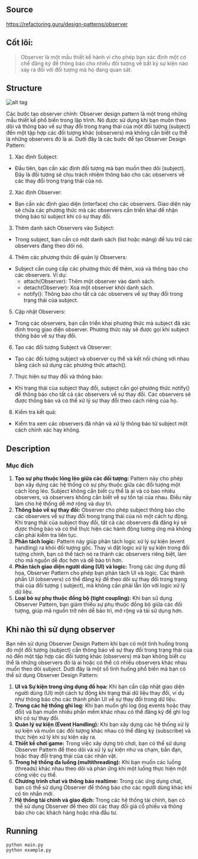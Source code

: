 ## Source

https://refactoring.guru/design-patterns/observer

## Cốt lõi:

> Observer là một mẫu thiết kế hành vi cho phép bạn xác định một cơ chế đăng ký để thông báo cho nhiều đối tượng về bất
> kỳ sự kiện nào xảy ra đối với đối tượng mà họ đang quan sát.

## Structure

![alt tag](observer.png)

Các bước tạo observer chính:
Observer design pattern là một trong những mẫu thiết kế phổ biến trong lập trình. Nó được sử dụng khi bạn muốn theo dõi
và thông báo về sự thay đổi trong trạng thái của một đối tượng (subject) đến một tập hợp các đối tượng khác (observers)
mà không cần biết cụ thể là những observers đó là ai. Dưới đây là các bước để tạo Observer Design Pattern:

1. Xác định Subject:

- Đầu tiên, bạn cần xác định đối tượng mà bạn muốn theo dõi (subject). Đây là đối tượng sẽ chịu trách nhiệm thông báo
  cho các observers về các thay đổi trong trạng thái của nó.

2. Xác định Observer:

- Bạn cần xác định giao diện (interface) cho các observers. Giao diện này sẽ chứa các phương thức mà các observers cần
  triển khai để nhận thông báo từ subject khi có sự thay đổi.

3. Thêm danh sách Observers vào Subject:

- Trong subject, bạn cần có một danh sách (list hoặc mảng) để lưu trữ các observers đang theo dõi nó.

4. Thêm các phương thức để quản lý Observers:

- Subject cần cung cấp các phương thức để thêm, xoá và thông báo cho các observers. Ví dụ:
    - attach(Observer): Thêm một observer vào danh sách.
    - detach(Observer): Xoá một observer khỏi danh sách.
    - notify(): Thông báo cho tất cả các observers về sự thay đổi trong trạng thái của subject.

5. Cập nhật Observers:

- Trong các observers, bạn cần triển khai phương thức mà subject đã xác định trong giao diện observer. Phương thức này
  sẽ được gọi khi subject thông báo về sự thay đổi.

6. Tạo các đối tượng Subject và Observer:

- Tạo các đối tượng subject và observer cụ thể và kết nối chúng với nhau bằng cách sử dụng các phương thức attach().

7. Thực hiện sự thay đổi và thông báo:

- Khi trạng thái của subject thay đổi, subject cần gọi phương thức notify() để thông báo cho tất cả các observers về sự
  thay đổi. Các observers sẽ được thông báo và có thể xử lý sự thay đổi theo cách riêng của họ.

8. Kiểm tra kết quả:

- Kiểm tra xem các observers đã nhận và xử lý thông báo từ subject một cách chính xác hay không.

## Description

### Mục đích

1. **Tạo sự phụ thuộc lỏng lẻo giữa các đối tượng:** Pattern này cho phép bạn xây dựng các hệ thống có sự phụ thuộc giữa
   các đối tượng một cách lỏng lẻo. Subject không cần biết cụ thể là ai và có bao nhiêu observers, và observers không
   cần biết về sự tồn tại của nhau. Điều này làm cho hệ thống dễ mở rộng và duy trì.
2. **Thông báo về sự thay đổi:** Observer cho phép subject thông báo cho các observers về sự thay đổi trong trạng thái
   của nó một cách tự động. Khi trạng thái của subject thay đổi, tất cả các observers đã đăng ký sẽ được thông báo và có
   thể thực hiện các hành động tương ứng mà không cần phải kiểm tra liên tục.
3. **Phân tách logic:** Pattern này giúp phân tách logic xử lý sự kiện (event handling) ra khỏi đối tượng gốc. Thay vì
   đặt logic xử lý sự kiện trong đối tượng chính, bạn có thể tách nó ra thành các observers riêng biệt, làm cho mã nguồn
   dễ đọc hơn và dễ bảo trì hơn.
4. **Phân tách giao diện người dùng (UI) và logic:** Trong các ứng dụng đồ họa, Observer Pattern cho phép bạn phân tách
   UI và logic. Các thành phần UI (observers) có thể đăng ký để theo dõi sự thay đổi trong trạng thái của đối tượng (
   subject), mà không cần phải lẫn lộn với logic xử lý dữ liệu.
5. **Loại bỏ sự phụ thuộc đồng bộ (tight coupling):** Khi bạn sử dụng Observer Pattern, bạn giảm thiểu sự phụ thuộc đồng
   bộ giữa các đối tượng, giúp mã nguồn trở nên dễ bảo trì, mở rộng và tái sử dụng hơn.

## Khi nào thì sử dụng observer

Bạn nên sử dụng Observer Design Pattern khi bạn có một tình huống trong đó một đối tượng (subject) cần thông báo về sự
thay đổi trong trạng thái của nó đến một tập hợp các đối tượng khác (observers) mà bạn không biết cụ thể là những
observers đó là ai hoặc có thể có nhiều observers khác nhau muốn theo dõi subject.
Dưới đây là một số tình huống phổ biến mà bạn có thể sử dụng Observer Design Pattern:

1. **UI và Sự kiện trong ứng dụng đồ họa:** Khi bạn cần cập nhật giao diện người dùng (UI) một cách tự động khi trạng
   thái dữ liệu thay đổi, ví dụ như thông báo cho các thành phần UI về sự thay đổi trong dữ liệu.
2. **Trong các hệ thống ghi log:** Khi bạn muốn ghi log (log events hoặc thay đổi) và bạn muốn nhiều phần mềm khác nhau
   có thể đăng ký để ghi log khi có sự thay đổi.
3. **Quản lý sự kiện (Event Handling):** Khi bạn xây dựng các hệ thống xử lý sự kiện và muốn các đối tượng khác nhau có
   thể đăng ký (subscribe) và thực hiện xử lý khi sự kiện xảy ra.
4. **Thiết kế chơi game:** Trong việc xây dựng trò chơi, bạn có thể sử dụng Observer Pattern để theo dõi và xử lý sự
   kiện như va chạm, bắn đạn, hoặc thay đổi trạng thái của các nhân vật.
5. **Trong hệ thống đa luồng (multithreading):** Khi bạn muốn các luồng (threads) khác nhau theo dõi và phản ứng khi một
   luồng thực hiện một công việc cụ thể.
6. **Chương trình chat và thông báo realtime:** Trong các ứng dụng chat, bạn có thể sử dụng Observer để thông báo cho
   các người dùng khác khi có tin nhắn mới.
7. **Hệ thống tài chính và giao dịch:** Trong các hệ thống tài chính, bạn có thể sử dụng Observer để theo dõi các thay
   đổi giá cổ phiếu và thông báo cho các khách hàng hoặc nhà đầu tư.

## Running

```
python main.py
python example.py
```